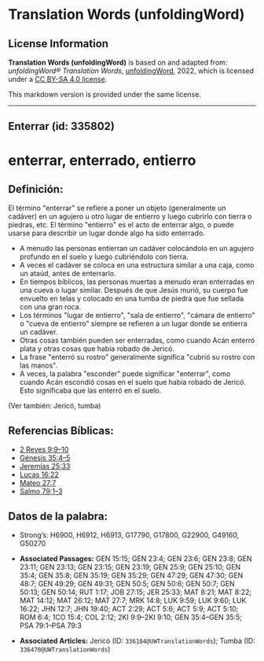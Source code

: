 # Translation Words (unfoldingWord)

## License Information

**Translation Words (unfoldingWord)** is based on and adapted from: _unfoldingWord® Translation Words_, [unfoldingWord](https://unfoldingword.org/utw), 2022, which is licensed under a [CC BY-SA 4.0 license](https://creativecommons.org/licenses/by-sa/4.0/legalcode.en).

This markdown version is provided under the same license.



--------------------------------

## Enterrar (id: 335802)

enterrar, enterrado, entierro
=============================

Definición:
-----------

El término "enterrar" se refiere a poner un objeto (generalmente un cadáver) en un agujero u otro lugar de entierro y luego cubrirlo con tierra o piedras, etc. El término "entierro" es el acto de enterrar algo, o puede usarse para describir un lugar donde algo ha sido enterrado.

* A menudo las personas entierran un cadáver colocándolo en un agujero profundo en el suelo y luego cubriéndolo con tierra.
* A veces el cadáver se coloca en una estructura similar a una caja, como un ataúd, antes de enterrarlo.
* En tiempos bíblicos, las personas muertas a menudo eran enterradas en una cueva o lugar similar. Después de que Jesús murió, su cuerpo fue envuelto en telas y colocado en una tumba de piedra que fue sellada con una gran roca.
* Los términos "lugar de entierro", "sala de entierro", "cámara de entierro" o "cueva de entierro" siempre se refieren a un lugar donde se entierra un cadáver.
* Otras cosas también pueden ser enterradas, como cuando Acán enterró plata y otras cosas que había robado de Jericó.
* La frase "enterró su rostro" generalmente significa "cubrió su rostro con las manos".
* A veces, la palabra "esconder" puede significar "enterrar", como cuando Acán escondió cosas en el suelo que había robado de Jericó. Esto significaba que las enterró en el suelo.

(Ver también: Jericó, tumba)

Referencias Bíblicas:
---------------------

* [2 Reyes 9:9–10](https://ref.ly/2Kgs9:9-2Kgs9:10)
* [Génesis 35:4–5](https://ref.ly/Gen35:4-Gen35:5)
* [Jeremías 25:33](https://ref.ly/Jer25:33)
* [Lucas 16:22](https://ref.ly/Luke16:22)
* [Mateo 27:7](https://ref.ly/Matt27:7)
* [Salmo 79:1–3](https://ref.ly/Ps79:1-Ps79:3)

Datos de la palabra:
--------------------

* Strong’s: H6900, H6912, H6913, G17790, G17800, G22900, G49160, G50270

* **Associated Passages:** GEN 15:15; GEN 23:4; GEN 23:6; GEN 23:8; GEN 23:11; GEN 23:13; GEN 23:15; GEN 23:19; GEN 25:9; GEN 25:10; GEN 35:4; GEN 35:8; GEN 35:19; GEN 35:29; GEN 47:29; GEN 47:30; GEN 48:7; GEN 49:29; GEN 49:31; GEN 50:5; GEN 50:6; GEN 50:7; GEN 50:13; GEN 50:14; RUT 1:17; JOB 27:15; JER 25:33; MAT 8:21; MAT 8:22; MAT 14:12; MAT 26:12; MAT 27:7; MRK 14:8; LUK 9:59; LUK 9:60; LUK 16:22; JHN 12:7; JHN 19:40; ACT 2:29; ACT 5:6; ACT 5:9; ACT 5:10; ROM 6:4; 1CO 15:4; COL 2:12; 2KI 9:9–2KI 9:10; GEN 35:4–GEN 35:5; PSA 79:1–PSA 79:3
* **Associated Articles:** Jericó (ID: `336104@UWTranslationWords`); Tumba (ID: `336470@UWTranslationWords`)

